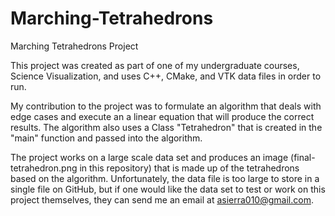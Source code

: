 # Marching-Tetrahedrons

Marching Tetrahedrons Project

This project was created as part of one of my undergraduate courses, Science Visualization, and uses C++, CMake, and VTK data files in order to run. 

My contribution to the project was to formulate an algorithm that deals with edge cases and execute an a linear equation that will produce the correct results. The algorithm also uses a Class "Tetrahedron" that is created in the "main" function and passed into the algorithm. 

The project works on a large scale data set and produces an image (final-tetrahedron.png in this repository) that is made up of the tetrahedrons based on the algorithm. Unfortunately, the data file is too large to store in a single file on GitHub, but if one would like the data set to test or work on this project themselves, they can send me an email at asierra010@gmail.com.
